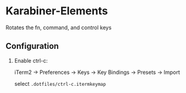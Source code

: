 # Karabiner-Elements

Rotates the fn, command, and control keys

## Configuration

1. Enable ctrl-c:

   iTerm2 -> Preferences -> Keys -> Key Bindings -> Presets -> Import

   select `.dotfiles/ctrl-c.itermkeymap`
